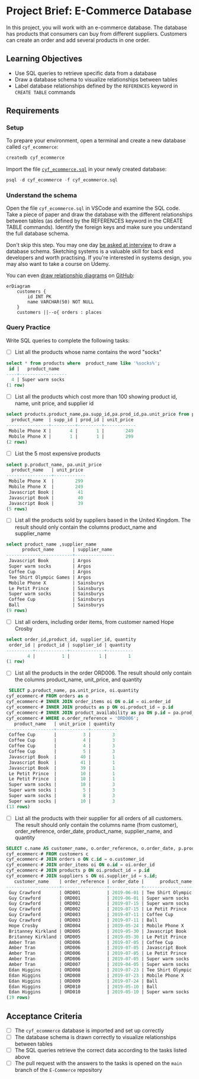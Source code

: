 # Project Brief: E-Commerce Database

In this project, you will work with an e-commerce database. The database has products that consumers can buy from different suppliers. Customers can create an order and add several products in one order.

## Learning Objectives

- Use SQL queries to retrieve specific data from a database
- Draw a database schema to visualize relationships between tables
- Label database relationships defined by the `REFERENCES` keyword in `CREATE TABLE` commands

## Requirements

### Setup

To prepare your environment, open a terminal and create a new database called `cyf_ecommerce`:

```sql
createdb cyf_ecommerce
```

Import the file [`cyf_ecommerce.sql`](./cyf_ecommerce.sql) in your newly created database:

```sql
psql -d cyf_ecommerce -f cyf_ecommerce.sql
```

### Understand the schema

Open the file `cyf_ecommerce.sql` in VSCode and examine the SQL code. Take a piece of paper and draw the database with the different relationships between tables (as defined by the REFERENCES keyword in the CREATE TABLE commands). Identify the foreign keys and make sure you understand the full database schema.

Don't skip this step. You may one day [be asked at interview](https://monzo.com/blog/2022/03/23/demystifying-the-backend-engineering-interview-process) to draw a database schema. Sketching systems is a valuable skill for back end developers and worth practising. If you're interested in systems design, you may also want to take a course on Udemy.

You can even [draw relationship diagrams](https://mermaid.js.org/syntax/entityRelationshipDiagram.html) on [GitHub](https://docs.github.com/en/get-started/writing-on-github/working-with-advanced-formatting/creating-diagrams):

```mermaid
erDiagram
    customers {
        id INT PK
        name VARCHAR(50) NOT NULL
    }
    customers ||--o{ orders : places
```

### Query Practice

Write SQL queries to complete the following tasks:
- [ ] List all the products whose name contains the word "socks"
```sql
select * from products where  product_name like '%socks%';
 id |   product_name
----+------------------
  4 | Super warm socks
(1 row)
```
- [ ] List all the products which cost more than 100 showing product id, name, unit price, and supplier id
```sql
select products.product_name,pa.supp_id,pa.prod_id,pa.unit_price from products INNER JOIN product_availability as pa ON products.id = pa.prod_id where pa.unit_price > 100;
  product_name  | supp_id | prod_id | unit_price
----------------+---------+---------+------------
 Mobile Phone X |       4 |       1 |        249
 Mobile Phone X |       1 |       1 |        299
(2 rows)
```
- [ ] List the 5 most expensive products
```sql
select p.product_name, pa.unit_price                                                                               from products as p inner join product_availability as pa on (p.id=pa.prod_id)                                                     order by unit_price desc limit 5;
  product_name   | unit_price
-----------------+------------
 Mobile Phone X  |        299
 Mobile Phone X  |        249
 Javascript Book |         41
 Javascript Book |         40
 Javascript Book |         39
(5 rows)
```
- [ ] List all the products sold by suppliers based in the United Kingdom. The result should only contain the columns product_name and supplier_name
```sql
select product_name ,supplier_name                                                                                 from product_availability as pa INNER JOIN products as p on (pa.prod_id = p.id)                                                   INNER JOIN suppliers as s on( s.id = pa.supp_id)                                                                                  where s.country='United Kingdom';
      product_name       | supplier_name
-------------------------+---------------
 Javascript Book         | Argos
 Super warm socks        | Argos
 Coffee Cup              | Argos
 Tee Shirt Olympic Games | Argos
 Mobile Phone X          | Sainsburys
 Le Petit Prince         | Sainsburys
 Super warm socks        | Sainsburys
 Coffee Cup              | Sainsburys
 Ball                    | Sainsburys
(9 rows)
```
- [ ] List all orders, including order items, from customer named Hope Crosby
```sql
select order_id,product_id, supplier_id, quantity                                                                  from customers as c INNER JOIN orders as o on (c.id =o.customer_id)                                                               INNER JOIN order_items as oi on (o.id = oi.order_id)                                                                              where name like 'Hope Crosby';
 order_id | product_id | supplier_id | quantity
----------+------------+-------------+----------
        4 |          1 |           1 |        1
(1 row)
```
- [ ] List all the products in the order ORD006. The result should only contain the columns product_name, unit_price, and quantity
```sql
 SELECT p.product_name, pa.unit_price, oi.quantity
cyf_ecommerc-# FROM orders as o
cyf_ecommerc-# INNER JOIN order_items oi ON o.id = oi.order_id
cyf_ecommerc-# INNER JOIN products as p ON oi.product_id = p.id
cyf_ecommerc-# INNER JOIN product_availability as pa ON p.id = pa.prod_id
cyf_ecommerc-# WHERE o.order_reference = 'ORD006';
   product_name   | unit_price | quantity
------------------+------------+----------
 Coffee Cup       |          3 |        3
 Coffee Cup       |          4 |        3
 Coffee Cup       |          4 |        3
 Coffee Cup       |          5 |        3
 Javascript Book  |         40 |        1
 Javascript Book  |         41 |        1
 Javascript Book  |         39 |        1
 Le Petit Prince  |         10 |        1
 Le Petit Prince  |         10 |        1
 Super warm socks |         10 |        3
 Super warm socks |          5 |        3
 Super warm socks |          8 |        3
 Super warm socks |         10 |        3
(13 rows)
```
- [ ] List all the products with their supplier for all orders of all customers. The result should only contain the columns name (from customer), order_reference, order_date, product_name, supplier_name, and quantity
```sql
SELECT c.name AS customer_name, o.order_reference, o.order_date, p.product_name, s.supplier_name, oi.quantity
cyf_ecommerc-# FROM customers c
cyf_ecommerc-# JOIN orders o ON c.id = o.customer_id
cyf_ecommerc-# JOIN order_items oi ON o.id = oi.order_id
cyf_ecommerc-# JOIN products p ON oi.product_id = p.id
cyf_ecommerc-# JOIN suppliers s ON oi.supplier_id = s.id;
   customer_name    | order_reference | order_date |      product_name       | supplier_name | quantity
--------------------+-----------------+------------+-------------------------+---------------+----------
 Guy Crawford       | ORD001          | 2019-06-01 | Tee Shirt Olympic Games | Taobao        |        1
 Guy Crawford       | ORD001          | 2019-06-01 | Super warm socks        | Taobao        |        5
 Guy Crawford       | ORD002          | 2019-07-15 | Super warm socks        | Argos         |        4
 Guy Crawford       | ORD002          | 2019-07-15 | Le Petit Prince         | Sainsburys    |        1
 Guy Crawford       | ORD003          | 2019-07-11 | Coffee Cup              | Argos         |       10
 Guy Crawford       | ORD003          | 2019-07-11 | Ball                    | Taobao        |        2
 Hope Crosby        | ORD004          | 2019-05-24 | Mobile Phone X          | Amazon        |        1
 Britanney Kirkland | ORD005          | 2019-05-30 | Javascript Book         | Argos         |        2
 Britanney Kirkland | ORD005          | 2019-05-30 | Le Petit Prince         | Amazon        |        1
 Amber Tran         | ORD006          | 2019-07-05 | Coffee Cup              | Taobao        |        3
 Amber Tran         | ORD006          | 2019-07-05 | Javascript Book         | Taobao        |        1
 Amber Tran         | ORD006          | 2019-07-05 | Le Petit Prince         | Sainsburys    |        1
 Amber Tran         | ORD006          | 2019-07-05 | Super warm socks        | Sainsburys    |        3
 Amber Tran         | ORD007          | 2019-04-05 | Super warm socks        | Argos         |       15
 Edan Higgins       | ORD008          | 2019-07-23 | Tee Shirt Olympic Games | Amazon        |        1
 Edan Higgins       | ORD008          | 2019-07-23 | Mobile Phone X          | Sainsburys    |        1
 Edan Higgins       | ORD009          | 2019-07-24 | Ball                    | Sainsburys    |        2
 Edan Higgins       | ORD010          | 2019-05-10 | Ball                    | Taobao        |        1
 Edan Higgins       | ORD010          | 2019-05-10 | Super warm socks        | Amazon        |        5
(19 rows)
```
## Acceptance Criteria
- [ ] The `cyf_ecommerce` database is imported and set up correctly
- [ ] The database schema is drawn correctly to visualize relationships between tables
- [ ] The SQL queries retrieve the correct data according to the tasks listed above
- [ ] The pull request with the answers to the tasks is opened on the `main` branch of the `E-Commerce` repository